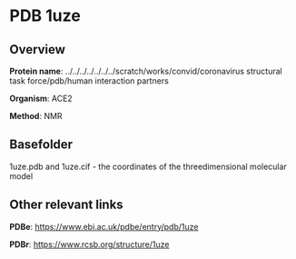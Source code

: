 # PDB 1uze

## Overview

**Protein name**: ../../../../../../../scratch/works/convid/coronavirus structural task force/pdb/human interaction partners

**Organism**: ACE2

**Method**: NMR



## Basefolder

1uze.pdb and 1uze.cif - the coordinates of the threedimensional molecular model



## Other relevant links 
**PDBe**:  https://www.ebi.ac.uk/pdbe/entry/pdb/1uze
 
**PDBr**: https://www.rcsb.org/structure/1uze 
